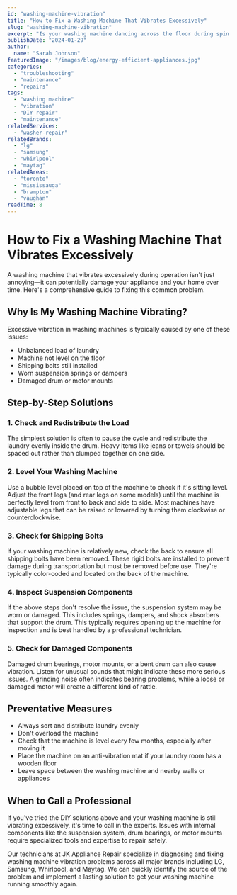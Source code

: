 ```yaml
---
id: "washing-machine-vibration"
title: "How to Fix a Washing Machine That Vibrates Excessively"
slug: "washing-machine-vibration"
excerpt: "Is your washing machine dancing across the floor during spin cycles? Learn how to diagnose and fix excessive vibration problems."
publishDate: "2024-01-29"
author:
  name: "Sarah Johnson"
featuredImage: "/images/blog/energy-efficient-appliances.jpg"
categories:
  - "troubleshooting"
  - "maintenance"
  - "repairs"
tags:
  - "washing machine"
  - "vibration"
  - "DIY repair"
  - "maintenance"
relatedServices:
  - "washer-repair"
relatedBrands:
  - "lg"
  - "samsung"
  - "whirlpool"
  - "maytag"
relatedAreas:
  - "toronto"
  - "mississauga"
  - "brampton"
  - "vaughan"
readTime: 8
---
```


# How to Fix a Washing Machine That Vibrates Excessively

A washing machine that vibrates excessively during operation isn't just annoying—it can potentially damage your appliance and your home over time. Here's a comprehensive guide to fixing this common problem.

## Why Is My Washing Machine Vibrating?

Excessive vibration in washing machines is typically caused by one of these issues:
- Unbalanced load of laundry
- Machine not level on the floor
- Shipping bolts still installed
- Worn suspension springs or dampers
- Damaged drum or motor mounts

## Step-by-Step Solutions

### 1. Check and Redistribute the Load
The simplest solution is often to pause the cycle and redistribute the laundry evenly inside the drum. Heavy items like jeans or towels should be spaced out rather than clumped together on one side.

### 2. Level Your Washing Machine
Use a bubble level placed on top of the machine to check if it's sitting level. Adjust the front legs (and rear legs on some models) until the machine is perfectly level from front to back and side to side. Most machines have adjustable legs that can be raised or lowered by turning them clockwise or counterclockwise.

### 3. Check for Shipping Bolts
If your washing machine is relatively new, check the back to ensure all shipping bolts have been removed. These rigid bolts are installed to prevent damage during transportation but must be removed before use. They're typically color-coded and located on the back of the machine.

### 4. Inspect Suspension Components
If the above steps don't resolve the issue, the suspension system may be worn or damaged. This includes springs, dampers, and shock absorbers that support the drum. This typically requires opening up the machine for inspection and is best handled by a professional technician.

### 5. Check for Damaged Components
Damaged drum bearings, motor mounts, or a bent drum can also cause vibration. Listen for unusual sounds that might indicate these more serious issues. A grinding noise often indicates bearing problems, while a loose or damaged motor will create a different kind of rattle.

## Preventative Measures
- Always sort and distribute laundry evenly
- Don't overload the machine
- Check that the machine is level every few months, especially after moving it
- Place the machine on an anti-vibration mat if your laundry room has a wooden floor
- Leave space between the washing machine and nearby walls or appliances

## When to Call a Professional
If you've tried the DIY solutions above and your washing machine is still vibrating excessively, it's time to call in the experts. Issues with internal components like the suspension system, drum bearings, or motor mounts require specialized tools and expertise to repair safely.

Our technicians at JK Appliance Repair specialize in diagnosing and fixing washing machine vibration problems across all major brands including LG, Samsung, Whirlpool, and Maytag. We can quickly identify the source of the problem and implement a lasting solution to get your washing machine running smoothly again.